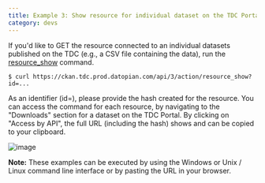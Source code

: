 ```yaml
---
title: Example 3: Show resource for individual dataset on the TDC Portal 
category: devs
---
```


If you'd like to GET the resource connected to an individual datasets published on the TDC (e.g., a CSV file containing the data), run the [resource_show](https://ckan.tdc.prod.datopian.com/api/action/resource_show?id=f41f7235-7dae-4dc4-8ac8-e998e9254b4c) command. 

~~~
$ curl https://ckan.tdc.prod.datopian.com/api/3/action/resource_show?id=...
~~~

As an identifier (id=), please provide the hash created for the resource. You can access the command for each resource, by navigating to the "Downloads" section for a dataset on the TDC Portal. By clicking on "Access by API", the full URL (including the hash) shows and can be copied to your clipboard. 

![image](https://github.com/user-attachments/assets/6d57eb88-83ef-4912-ab33-0491bca9977e)

__Note:__
These examples can be executed by using the Windows or Unix / Linux command line interface or by pasting the URL in your browser.
